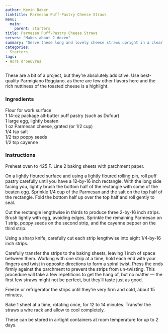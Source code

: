 ```yaml
---
author: Kevin Baker
linktitle: Parmesan Puff-Pastry Cheese Straws
menu:
  main:
    parent: starters
title: Parmesan Puff-Pastry Cheese Straws
serves: "Makes about 2 dozen"
summary: "Serve these long and lovely cheese straws upright in a clear glass vase to add an element of dramatic height to an hors d'oeuvres table. "
categories:
- Starters
tags: 
- Hors d'oeuvres 
---
```

These are a bit of a project, but they’re absolutely addictive. Use best-quality Parmigiano Reggiano, as there are few other flavors here and the rich nuttiness of the toasted cheese is a highlight.

### Ingredients

<div class="ingredient-list">

Flour for work surface  
1 14-oz package all-butter puff pastry (such as Dufour)  
1 large egg, lightly beaten  
1 oz Parmesan cheese, grated (or 1/2 cup)  
1/4 tsp salt  
1/2 tsp poppy seeds  
1/2 tsp cayenne  

</div>

### Instructions

Preheat oven to 425 F. Line 2 baking sheets with parchment paper.

On a lightly floured surface and using a lightly floured rolling pin, roll puff pastry carefully until you have a 12-by-16 inch rectangle.  With the long side facing you, lightly brush the bottom half of the rectangle with some of the beaten egg. Sprinkle 1/4 cup of the Parmesan and the salt on the top half of the rectangle. Fold the bottom half up over the top half and roll gently to seal.

Cut the rectangle lengthwise in thirds to produce three 2-by-16 inch strips. Brush lightly with egg, avoiding edges. Sprinkle the remaining Parmesan on 1 strip, poppy seeds on the second strip, and the cayenne pepper on the third strip. 

Using a sharp knife, carefully cut each strip lengthwise into eight 1/4-by-16 inch strips.

Carefully transfer the strips to the baking sheets, leaving 1 inch of space between them. Working with one strip at a time, hold each end with your fingers and twist in opposite directions to form a spiral twist. Press the ends firmly against the parchment to prevent the strips from un-twisting. This procedure will take a few repetitions to get the hang of, but no matter — the first few straws might not be perfect, but they’ll taste just as good.

Freeze or refrigerator the strips until they’re very firm and cold, about 15 minutes.

Bake 1 sheet at a time, rotating once, for 12 to 14 minutes. Transfer the straws a wire rack and allow to cool completely.  

These can be stored in airtight containers at room temperature for up to 2 days.